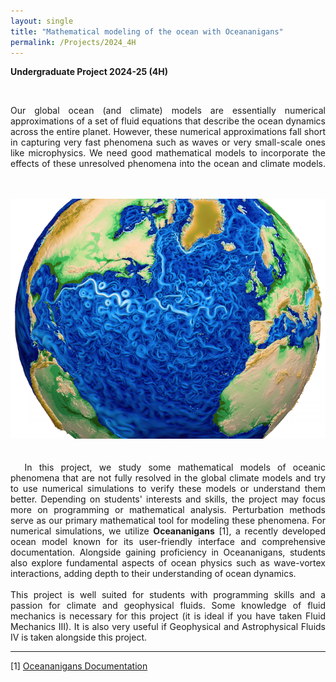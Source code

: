 ```yaml
---
layout: single
title: "Mathematical modeling of the ocean with Oceananigans"
permalink: /Projects/2024_4H
---
```


**Undergraduate Project 2024-25 (4H)** 



<br>

<div style="text-align: justify">

Our global ocean (and climate) models are essentially numerical approximations of a set of fluid equations that describe the ocean dynamics across the entire planet. However, these numerical approximations fall short in capturing very fast phenomena such as waves or very small-scale ones like microphysics. We need good mathematical models to incorporate the effects of these unresolved phenomena into the ocean and climate models.
&nbsp;
<br>
<br>
<center>
<img src="/assets/images/oceanImage.png" class="center">
</center>
<br>
<br>
&nbsp;
In this project, we study some mathematical models of oceanic phenomena that are not fully resolved in the global climate models and try to use numerical simulations to verify these models or understand them better. Depending on students' interests and skills, the project may focus more on programming or mathematical analysis. Perturbation methods serve as our primary mathematical tool for modeling these phenomena. For numerical simulations, we utilize <b>Oceananigans</b> [1], a recently developed ocean model known for its user-friendly interface and comprehensive documentation. Alongside gaining proficiency in Oceananigans, students also explore fundamental aspects of ocean physics such as wave-vortex interactions, adding depth to their understanding of ocean dynamics.
</div>

<div style="text-align: justify">
<br>
This project is well suited for students with programming skills and a passion for climate and geophysical fluids. Some knowledge of fluid mechanics is necessary for this project (it is ideal if you have taken Fluid Mechanics III). It is also very useful if Geophysical and Astrophysical Fluids IV is taken alongside this project.
</div>


---

[1] [Oceananigans Documentation](https://clima.github.io/OceananigansDocumentation/v0.16.0/)


